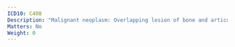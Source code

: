 ```yaml
---
ICD10: C408
Description: "Malignant neoplasm: Overlapping lesion of bone and articular cartilage of limbs"
Matters: No
Weight: 0
---
```


